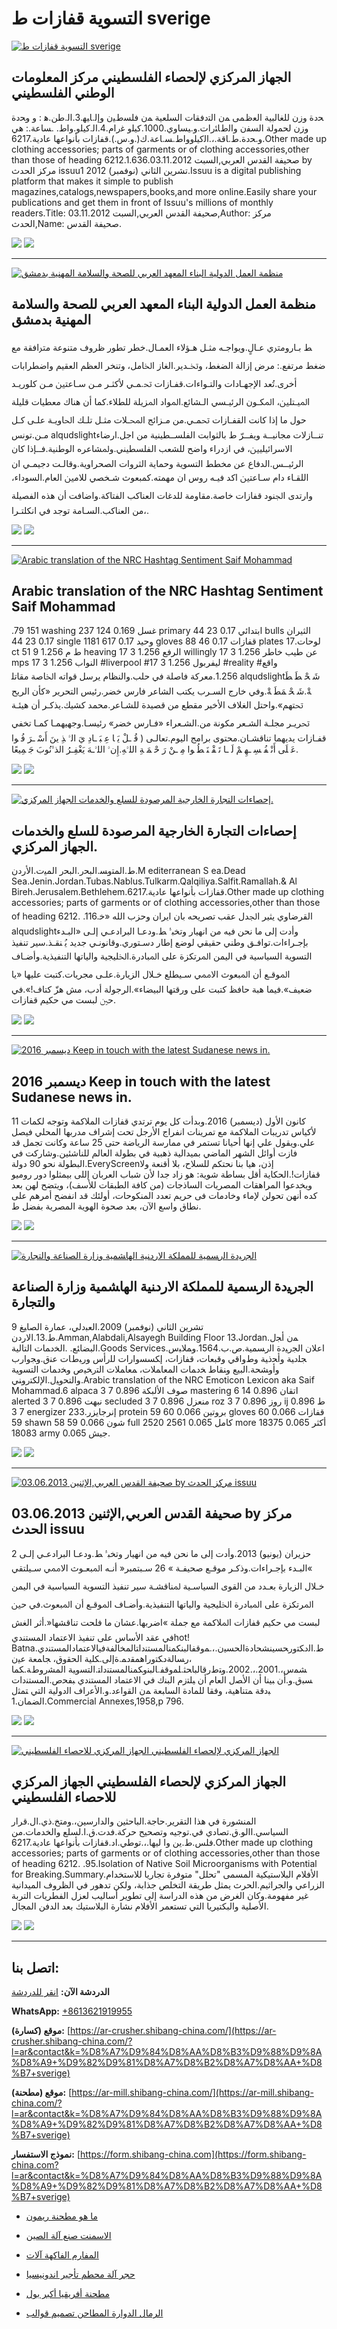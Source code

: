 # التسوية قفازات ط sverige

<a href="https://swt.shibang-china.com/?l=ar&img&k=%D8%A7%D9%84%D8%AA%D8%B3%D9%88%D9%8A%D8%A9+%D9%82%D9%81%D8%A7%D8%B2%D8%A7%D8%AA+%D8%B7+sverige" target="_blank">![التسوية قفازات ط sverige](http://static.shibang-china.com/all-800x300/1028.jpg)</a>

## الجهاز المركزي لإلحصاء الفلسطيني مركز المعلومات الوطني الفلسطيني
ﺤدة وزن ﻟﻠﻐﺎﻟﺒﻴﺔ اﻟﻌظﻤﻰ ﻤن اﻟﺘدﻓﻘﺎت اﻟﺴﻠﻌﻴﺔ ﻤن ﻓﻠﺴطﻴن وإﻟ.ﺎﻴﻬ.3.اﻟ.طن.ﻫ : و وﺤدة وزن ﻟﺤﻤوﻟﺔ اﻟﺴﻔن واﻟطﺎﺌرات.و.ﻴﺴﺎوي.1000.ﻛﻴﻠو ﻏرام.4.اﻟ.ﻛﻴﻠو.واط. .ﺴﺎﻋﺔ.: ﻫﻲ و.ﺤدة.ط.ﺎﻗﺔ.،.اﻟﻛﻴﻠوواط.ﺴ.ﺎﻋﺔ.ك(.و.س.).قفازات بأنواعها عادية.6217.Other made up clothing accessories; parts of garments or of clothing accessories,other than those of heading 6212.1.636.صحيفة القدس العربي,السبت 03.11.2012 by مركز الحدث issuu1 تشرين الثاني (نوفمبر) 2012.Issuu is a digital publishing platform that makes it simple to publish magazines,catalogs,newspapers,books,and more online.Easily share your publications and get them in front of Issuu&#39;s millions of monthly readers.Title: صحيفة القدس العربي,السبت 03.11.2012,Author: مركز الحدث,Name: صحيفة القدس.


<a href="https://whatsapp.shibangsoft.com/WhatsApp.php" target="_blank" title="WhatsApp">![](http://static.shibang-china.com/icon/whatsapp.png)</a> <a href="https://swt.shibang-china.com/?l=ar&icon&k=%D8%A7%D9%84%D8%AA%D8%B3%D9%88%D9%8A%D8%A9+%D9%82%D9%81%D8%A7%D8%B2%D8%A7%D8%AA+%D8%B7+sverige" target="_blank">![](http://static.shibang-china.com/icon/chat-ar.png)</a>

---

<a href="https://swt.shibang-china.com/?l=ar&img&k=%D8%A7%D9%84%D8%AA%D8%B3%D9%88%D9%8A%D8%A9+%D9%82%D9%81%D8%A7%D8%B2%D8%A7%D8%AA+%D8%B7+sverige" target="_blank">![منظمة العمل الدولية البناء المعهد العربي للصحة والسلامة المهنية بدمشق](http://static.shibang-china.com/all-800x300/580.jpg)</a>

## منظمة العمل الدولية البناء المعهد العربي للصحة والسلامة المهنية بدمشق
ﻂ ﺑـﺎﺭﻭﻣﱰﻱ ﻋـﺎﻝٍ.ﻭﻳﻮﺍﺟـﻪ ﻣﺜـﻞ ﻫـﺆﻻﺀ ﺍﻟﻌﻤـﺎﻝ.ﺧﻄﺮ ﺗﻄﻮﺭ ﻇﺮﻭﻑ ﻣﺘﻨﻮﻋﺔ ﻣﱰﺍﻓﻘﺔ ﻣﻊ ﺿﻐﻂ ﻣﺮﺗﻔﻊ.: ﻣﺮﺽ ﺇﺯﺍﻟﺔ ﺍﻟﻀﻐﻂ، ﻭﲣـﺪﻳﺮ.ﺍﻟﻐﺎﺯ ﺍﳋﺎﻣﻞ، ﻭﺗﻨﺨﺮ ﺍﻟﻌﻈﻢ ﺍﻟﻌﻘﻴﻢ ﻭﺍﺿﻄﺮﺍﺑﺎﺕ ﺃﺧﺮﻯ.ﺗُﻌﺪ ﺍﻹﺟﻬـﺎﺩﺍﺕ ﻭﺍﻟﺘـﻮﺍﺀﺍﺕ.ﻗﻔـﺎﺯﺍﺕ ﲢ.ﻤـﻲ ﻷﻛﺜـﺮ ﻣـﻦ ﺳـﺎﻋﺘﲔ ﻣـﻦ ﻛﻠﻮﺭﻳـﺪ ﺍﳌﻴـﺘﻠﲔ، ﺍﳌﻜـﻮﻥ ﺍﻟﺮﺋﻴـﺴﻲ ﺍﻟـﺸﺎﺋﻊ.ﺍﳌﻮﺍﺩ ﺍﳌﺰﻳﻠﺔ ﻟﻠﻄﻼﺀ.ﻛﻤﺎ ﺃﻥ ﻫﻨﺎﻙ ﻣﻌﻄﻴﺎﺕ ﻗﻠﻴﻠﺔ ﺣﻮﻝ ﻣﺎ ﺇﺫﺍ ﻛﺎﻧﺖ ﺍﻟﻘﻔـﺎﺯﺍﺕ ﲢﻤـﻲ.ﻣﻦ ﻣـﺰﺍﺋﺞ ﺍﶈـﻼﺕ ﻣﺜـﻞ ﺗﻠـﻚ ﺍﳊﺎﻭﻳـﺔ ﻋﻠـﻰ ﻛـﻞ ﻣـﻦ.ﺗﻮﻧﺲ alqudslightﺗﻨــﺎزﻻت ﻣﺠﺎﻧﻴــﺔ وﻳﻔــﺮّ ط ﺑﺎﻟﺜﻮاﺑﺖ اﻟﻔﻠﺴــﻄﻴﻨﻴﺔ ﻣﻦ اﺟﻞ.ارﺿﺎء اﻻﺳﺮاﺋﻴﻠﻴﲔ، ﻓﻲ ازدراء واﺿﺢ ﻟﻠﺸﻌﺐ اﻟﻔﻠﺴﻄﻴﻨﻲ.وﳌﺸﺎﻋﺮه اﻟﻮﻃﻨﻴﺔ.ﻓــﺈذا ﻛﺎن اﻟﺮﺋﻴــﺲ.اﻟﺪﻓﺎع ﻋﻦ ﻣﺨﻄﻂ اﻟﺘﺴﻮﻳﺔ وﺣﻤﺎﻳﺔ اﻟﺜﺮوات اﻟﺼﺤﺮاوﻳﺔ.وﻗﺎﻟـﺖ دﺟﻴﻤـﻲ ان اﻟﻠﻘـﺎء دام ﺳـﺎﻋﺘﲔ اﻛﺪ ﻓﻴـﻪ روس ان ﻣﻬﻤﺘﻪ.ﻛﻤﺒﻌﻮث ﺷـﺨﺼﻲ ﻟﻼﻣﲔ اﻟﻌﺎم.اﻟﺴﻮداء، وارﺗﺪى اﳉﻨﻮد ﻗﻔﺎزات ﺧﺎﺻﺔ.ﻣﻘﺎوﻣﺔ ﻟﻠﺪﻏﺎت اﻟﻌﻨﺎﻛﺐ اﻟﻔﺘﺎﻛﺔ.واﺿﺎﻓﺖ أن ﻫﺬه اﻟﻔﺼﻴﻠﺔ ﻣﻦ اﻟﻌﻨﺎﻛﺐ.اﻟﺴـﺎﻣﺔ ﺗﻮﺟﺪ ﻓﻲ اﻧﻜﻠﺘـﺮا،.


<a href="https://whatsapp.shibangsoft.com/WhatsApp.php" target="_blank" title="WhatsApp">![](http://static.shibang-china.com/icon/whatsapp.png)</a> <a href="https://swt.shibang-china.com/?l=ar&icon&k=%D8%A7%D9%84%D8%AA%D8%B3%D9%88%D9%8A%D8%A9+%D9%82%D9%81%D8%A7%D8%B2%D8%A7%D8%AA+%D8%B7+sverige" target="_blank">![](http://static.shibang-china.com/icon/chat-ar.png)</a>

---

<a href="https://swt.shibang-china.com/?l=ar&img&k=%D8%A7%D9%84%D8%AA%D8%B3%D9%88%D9%8A%D8%A9+%D9%82%D9%81%D8%A7%D8%B2%D8%A7%D8%AA+%D8%B7+sverige" target="_blank">![Arabic translation of the NRC Hashtag Sentiment Saif Mohammad](http://static.shibang-china.com/all-800x300/485.jpg)</a>

## Arabic translation of the NRC Hashtag Sentiment Saif Mohammad
.79 151 washing غسل 0.169 124 237 primary ابتدائي 0.17 23 44 bulls الثيران 0.17 23 44 single وحيد 0.17 617 1181 gloves قفازات 0.17 46 88 plates لوحات.17 ct ط م 1.256 9 51 heaving الرفع 1.256 3 17 willingly عن طيب خاطر 1.256 3 17 mps النواب 1.256 3 17 #liverpool #ليفربول 1.256 3 17 #reality #واقع 1.256.ﻣﻌﺮﻛﺔ ﻓﺎﺻﻠﺔ ﻓﻲ ﺣﻠﺐ.واﻟﻨﻈﺎم ﻳﺮﺳﻞ ﻗﻮاﺗﻪ اﳋﺎﺻﺔ ﻣﻘﺎﺗﻠ alqudslightﺷَ ﺤْ ﻄَ ﻄَ ﺔْ.ﺷَ ﺤْ ﻤَﻄَ ﺔْ.وﻓﻲ ﺧﺎرج اﻟﺴـﺮب ﻳﻜﺘﺐ اﻟﺸﺎﻋﺮ ﻓﺎرس ﺧﻀﺮ.رﺋﻴﺲ اﻟﺘﺤﺮﻳﺮ «ﻛﺄن اﻟﺮﻳﺢ ﲢﺘﻬﻢ».واﺣﺘﻞ اﻟﻐﻼف اﻷﺧﻴﺮ ﻣﻘﻄﻊ ﻣﻦ ﻗﺼﻴﺪة ﻟﻠﺸـﺎﻋﺮ.ﻣﺤﻤﺪ ﻛﺸﻴﻚ.ﻳﺬﻛـﺮ أن ﻫﻴﺌـﺔ ﲢﺮﻳـﺮ ﻣﺠﻠـﺔ اﻟﺸـﻌﺮ ﻣﻜﻮﻧﺔ ﻣﻦ.اﻟﺸـﻌﺮاء «ﻓـﺎرس ﺧﻀﺮ» رﺋﻴﺴـﺎ.وﺟﻬﻴﻬﻤـﺎ ﻛﻤـﺎ ﺗﺨﻔﻲ ﻗﻔـﺎزات ﻳﺪﻳﻬﻤﺎ ﺗﻨﺎﻗﺸـﺎن.ﻣﺤﺘﻮى ﺑﺮاﻣﺞ اﻟﻴﻮم.ﺗﻌﺎﻟـﻰ ( ﻗُ ـﻞْ ﻳَ ﺎ ﻋِ ﺒَ ـﺎدِ يَ اﻟﱠ ﺬِ ﻳﻦَ أَﺳْ ـﺮَ ﻓُ ﻮا ﻋَ ﻠَﻰ أَﻧْ ﻔُ ﺴِ ـﻬِ ﻢْ ﻟَ ـﺎ ﺗَ ﻘْ ﻨَ ﻄُ ﻮا ﻣِ ـﻦْ رَ ﺣْ ﻤَ ﺔِ اﻟﻠﱠﻪِ.إِنﱠ اﻟﻠﱠـﻪَ ﻳَﻐْﻔِـﺮُ اﻟﺬﱡﻧُﻮبَ ﺟَ ﻤِﻴﻌًﺎ.


<a href="https://whatsapp.shibangsoft.com/WhatsApp.php" target="_blank" title="WhatsApp">![](http://static.shibang-china.com/icon/whatsapp.png)</a> <a href="https://swt.shibang-china.com/?l=ar&icon&k=%D8%A7%D9%84%D8%AA%D8%B3%D9%88%D9%8A%D8%A9+%D9%82%D9%81%D8%A7%D8%B2%D8%A7%D8%AA+%D8%B7+sverige" target="_blank">![](http://static.shibang-china.com/icon/chat-ar.png)</a>

---

<a href="https://swt.shibang-china.com/?l=ar&img&k=%D8%A7%D9%84%D8%AA%D8%B3%D9%88%D9%8A%D8%A9+%D9%82%D9%81%D8%A7%D8%B2%D8%A7%D8%AA+%D8%B7+sverige" target="_blank">![إحصاءات التجارة الخارجية المرصودة للسلع والخدمات الجهاز المركزي.](http://static.shibang-china.com/all-800x300/1165.jpg)</a>

## إحصاءات التجارة الخارجية المرصودة للسلع والخدمات الجهاز المركزي.
ﻁ.ﺍﻟﻤﺘﻭﺴ.ﺍﻟﺒﺤﺭ.ﺍﻟﺒﺤﺭ ﺍﻟﻤﻴﺕ.ﺍﻷﺭﺩﻥ.M editerranean S ea.Dead Sea.Jenin.Jordan.Tubas.Nablus.Tulkarm.Qalqiliya.Salfit.Ramallah.&amp; Al Bireh.Jerusalem.Bethlehem.قفازات بأنواعها عادية.6217.Other made up clothing accessories; parts of garments or of clothing accessories,other than those of heading 6212. .116.اﻟﻘﺮﺿﺎوي ﻳﺜﻴﺮ اﳉﺪل ﻋﻘﺐ ﺗﺼﺮﻳﺤﻪ ﺑﺎن اﻳﺮان وﺣﺰب اﻟﻠﻪ «ﺧ alqudslightوأدت إﻟﻰ ﻣﺎ ﻧﺤﻦ ﻓﻴﻪ ﻣﻦ اﻧﻬﻴﺎر وﺗﺨﺒﱡ ﻂ.ودﻋـﺎ اﻟﺒﺮادﻋـﻲ إﻟـﻰ «اﻟﺒـﺪء ﺑﺈﺟـﺮاءات.ﺗﻮاﻓـﻖ وﻃﻨﻲ ﺣﻘﻴﻘﻲ ﻟﻮﺿﻊ إﻃﺎر دﺳـﺘﻮري.وﻗﺎﻧﻮﻧـﻲ ﺟﺪﻳﺪ ﻳُ ﻨﻘـﺬ.ﺳﻴﺮ ﺗﻨﻔﻴﺬ اﻟﺘﺴﻮﻳﺔ اﻟﺴﻴﺎﺳﻴﺔ ﻓﻲ اﻟﻴﻤﻦ اﳌﺮﺗﻜﺰة ﻋﻠﻰ اﳌﺒﺎدرة.اﳋﻠﻴﺠﻴﺔ واﻟﻴﺎﺗﻬﺎ اﻟﺘﻨﻔﻴﺬﻳﺔ.وأﺿـﺎف اﳌﻮﻗـﻊ أن اﳌﺒﻌﻮث اﻻﳑﻲ ﺳـﻴﻄﻠﻊ ﺧـﻼل اﻟﺰﻳﺎرة.ﻋﻠـﻰ ﻣﺠﺮﻳﺎت.ﻛﺘﺒﺖ ﻋﻠﻴﻬﺎ «ﻳﺎ ﺿﻌﻴﻒ».ﻓﻴﻤﺎ ﻫﺒﺔ ﺣﺎﻓﻆ ﻛﺘﺒﺖ ﻋﻠﻰ ورﻗﺘﻬﺎ اﻟﺒﻴﻀﺎء».اﻟﺮﺟﻮﻟﺔ أدب، ﻣﺶ ﻫﺰّ ﻛﺘﺎف!».ﻓﻲ ﺣﲔ ﻟﺒﺴﺖ ﻣﻲ ﺣﻜﻴﻢ ﻗﻔﺎزات.


<a href="https://whatsapp.shibangsoft.com/WhatsApp.php" target="_blank" title="WhatsApp">![](http://static.shibang-china.com/icon/whatsapp.png)</a> <a href="https://swt.shibang-china.com/?l=ar&icon&k=%D8%A7%D9%84%D8%AA%D8%B3%D9%88%D9%8A%D8%A9+%D9%82%D9%81%D8%A7%D8%B2%D8%A7%D8%AA+%D8%B7+sverige" target="_blank">![](http://static.shibang-china.com/icon/chat-ar.png)</a>

---

<a href="https://swt.shibang-china.com/?l=ar&img&k=%D8%A7%D9%84%D8%AA%D8%B3%D9%88%D9%8A%D8%A9+%D9%82%D9%81%D8%A7%D8%B2%D8%A7%D8%AA+%D8%B7+sverige" target="_blank">![ديسمبر 2016 Keep in touch with the latest Sudanese news in.](http://static.shibang-china.com/all-800x300/1037.jpg)</a>

## ديسمبر 2016 Keep in touch with the latest Sudanese news in.
11 كانون الأول (ديسمبر) 2016.وبدأت كل يوم ترتدي قفازات الملاكمة وتوجه لكمات لأكياس تدريبات الملاكمة مع تمرينات انفراج الأرجل تحت إشراف مدربها المحلي فيصل علي.ويقول علي إنها أحيانا تستمر في ممارسة الرياضة حتى 25 ساعة وكانت تجمل قد فازت أوائل الشهر الماضي بميدالية ذهبية في بطولة العالم للناشئين.وشاركت في البطولة نحو 90 دولة.EveryScreenإذن، هيا بنا نحتكم للسلاح، بلا أقنعة ولا قفازات!.الحكاية أقل بساطة شوية: هو زاد جدا لأن شباب العربان إللى بيمثلوا دور روميو ويخدعوا المراهقات المصريات الساذجات (من كافة الطبقات للأسف)، ويتضح لهن بعد كده أنهن تحولن لإماء وخادمات فى حريم تعدد المنكوحات، أولئك قد انفضح أمرهم على نطاق واسع الآن، بعد صحوة الهوية المصرية بفضل ط.


<a href="https://whatsapp.shibangsoft.com/WhatsApp.php" target="_blank" title="WhatsApp">![](http://static.shibang-china.com/icon/whatsapp.png)</a> <a href="https://swt.shibang-china.com/?l=ar&icon&k=%D8%A7%D9%84%D8%AA%D8%B3%D9%88%D9%8A%D8%A9+%D9%82%D9%81%D8%A7%D8%B2%D8%A7%D8%AA+%D8%B7+sverige" target="_blank">![](http://static.shibang-china.com/icon/chat-ar.png)</a>

---

<a href="https://swt.shibang-china.com/?l=ar&img&k=%D8%A7%D9%84%D8%AA%D8%B3%D9%88%D9%8A%D8%A9+%D9%82%D9%81%D8%A7%D8%B2%D8%A7%D8%AA+%D8%B7+sverige" target="_blank">![ﺍﻟﺠﺭﻴﺩﺓ ﺍﻟﺭﺴﻤﻴﺔ ﻟﻠﻤﻤﻠﻜﺔ ﺍﻻﺭﺩﻨﻴﺔ ﺍﻟﻬﺎﺸﻤﻴﺔ وزارة الصناعة والتجارة](http://static.shibang-china.com/all-800x300/491.jpg)</a>

## ﺍﻟﺠﺭﻴﺩﺓ ﺍﻟﺭﺴﻤﻴﺔ ﻟﻠﻤﻤﻠﻜﺔ ﺍﻻﺭﺩﻨﻴﺔ ﺍﻟﻬﺎﺸﻤﻴﺔ وزارة الصناعة والتجارة
9 تشرين الثاني (نوفمبر) 2009.ﺍﻟﻌﺒﺩﻟﻲ، ﻋﻤﺎﺭﺓ ﺍﻟﺼﺎﻴﻎ ﻁ.13.ﺍﻻﺭﺩﻥ.Amman,Alabdali,Alsayegh Building Floor 13.Jordan.ﻤﻥ ﺃﺠل ﺍﻟﺒﻀﺎﺌﻊ. .ﺍﻟﺨﺩﻤﺎﺕ ﺍﻟﺘﺎﻟﻴﺔ.Goods Services.ﺍﻋﻼﻥ ﺍﻟﺠﺭﻴﺩﺓ ﺍﻟﺭﺴﻤﻴﺔ.ﺹ.ﺏ.1564.ﻭﻤﻼﺒﺱ ﺠﻠﺩﻴﺔ ﻭﺃﺤﺫﻴﺔ ﻭﻁﻭﺍﻗﻲ ﻭﻗﺒﻌﺎﺕ، ﻗﻔﺎﺯﺍﺕ، ﺇﻜﺴﺴﻭﺍﺭﺍﺕ ﻟﻠﺭﺃﺱ ﻭﺭﺒﻁﺎﺕ ﻋﻨﻕ.ﻭﺠﻭﺍﺭﺏ ﻭﺃﻭﺸﺤﺔ.ﺍﻟﺒﻴﻊ ﻭﻨﻘﺎﻁ ﺨﺩﻤﺎﺕ ﺍﻟﻤﻌﺎﻤﻼﺕ، ﻤﻌﺎﻤﻼﺕ ﺍﻟﺘﺭﺨﻴﺹ ﻭﺨﺩﻤﺎﺕ ﺍﻟﺘﺴﻭﻴﺔ ﻭﺍﻟﺘﺤﻭﻴل.ﺍﻹﻟﻜﺘﺭﻭﻨﻲ.Arabic translation of the NRC Emoticon Lexicon aka Saif Mohammad.6 alpaca صوف الألبكة 0.896 7 3 mastering اتقان 0.896 14 6 alerted نبهت 0.896 7 3 secluded منعزل 0.896 7 3 roz روز 0.896 7 3 ij ط 0.896 7 3 energizer إنرجايزر.233 protein بروتين 0.066 60 59 gloves قفازات 0.066 60 59 shawn شون 0.066 59 58 full كامل 0.065 2561 2520 more أكثر 0.065 18375 18083 army جيش 0.065.


<a href="https://whatsapp.shibangsoft.com/WhatsApp.php" target="_blank" title="WhatsApp">![](http://static.shibang-china.com/icon/whatsapp.png)</a> <a href="https://swt.shibang-china.com/?l=ar&icon&k=%D8%A7%D9%84%D8%AA%D8%B3%D9%88%D9%8A%D8%A9+%D9%82%D9%81%D8%A7%D8%B2%D8%A7%D8%AA+%D8%B7+sverige" target="_blank">![](http://static.shibang-china.com/icon/chat-ar.png)</a>

---

<a href="https://swt.shibang-china.com/?l=ar&img&k=%D8%A7%D9%84%D8%AA%D8%B3%D9%88%D9%8A%D8%A9+%D9%82%D9%81%D8%A7%D8%B2%D8%A7%D8%AA+%D8%B7+sverige" target="_blank">![صحيفة القدس العربي,الإثنين 03.06.2013 by مركز الحدث issuu](http://static.shibang-china.com/all-800x300/302.jpg)</a>

## صحيفة القدس العربي,الإثنين 03.06.2013 by مركز الحدث issuu
2 حزيران (يونيو) 2013.وأدت إﻟﻰ ﻣﺎ ﻧﺤﻦ ﻓﻴﻪ ﻣﻦ اﻧﻬﻴﺎر وﺗﺨﺒﱡ ﻂ.ودﻋـﺎ اﻟﺒﺮادﻋـﻲ إﻟـﻰ »اﻟﺒـﺪء ﺑﺈﺟـﺮاءات.وذﻛـﺮ ﻣﻮﻗـﻊ ﺻﺤﻴﻔـﺔ » 26 ﺳـﺒﺘﻤﺒﺮ« أﻧـﻪ اﳌﺒﻌـﻮث اﻻﳑﻲ ﺳـﻴﻠﺘﻘﻲ ﺧـﻼل اﻟﺰﻳﺎرة ﺑﻌـﺪد ﻣﻦ اﻟﻘﻮى اﻟﺴﻴﺎﺳـﻴﺔ ﳌﻨﺎﻗﺸـﺔ ﺳﻴﺮ ﺗﻨﻔﻴﺬ اﻟﺘﺴﻮﻳﺔ اﻟﺴﻴﺎﺳﻴﺔ ﻓﻲ اﻟﻴﻤﻦ اﳌﺮﺗﻜﺰة ﻋﻠﻰ اﳌﺒﺎدرة اﳋﻠﻴﺠﻴﺔ واﻟﻴﺎﺗﻬﺎ اﻟﺘﻨﻔﻴﺬﻳﺔ.وأﺿـﺎف اﳌﻮﻗـﻊ أن اﳌﺒﻌﻮث.ﻓﻲ ﺣﲔ ﻟﺒﺴﺖ ﻣﻲ ﺣﻜﻴﻢ ﻗﻔﺎزات اﳌﻼﻛﻤﺔ ﻣﻊ ﺟﻤﻠﺔ »اﺿﺮﺑﻬﺎ.ﻋﺸﺎن ﻣﺎ ﻓﻠﺤﺖ ﺗﻨﺎﻗﺸﻬﺎ«.أثر الغش في عقد الأساس على تنفيذ الاعتماد المستنديhot! Batnaط.ﺍﻟﺩﻜﺘﻭﺭﺤﺴﻴﻨﺸﺤﺎﺩﺓﺍﻟﺤﺴﻴﻥ.،.ﻤﻭﻗﻔﺎﻟﺒﻨﻜﻤﻨﺎﻟﻤﺴﺘﻨﺩﺍﺘﺎﻟﻤﺨﺎﻟﻔﺔﻓﻴﺎﻻﻋﺘﻤﺎﺩﺍﻟﻤﺴﺘﻨﺩﻱ.،ﺭﺴﺎﻟﺔﺩﻜﺘﻭﺭﺍﻫﻤﻘﺩﻤ.ﺓﺇﻟﻰ.ﻜﻠﻴﺔ ﺍﻟﺤﻘﻭﻕ، ﺠﺎﻤﻌﺔ ﻋﻴﻥ ﺸﻤﺱ،.2001.،.2002.ﻭﺘﻁﺭﻗﺎﻟﺒﺎﺤﺜ.ﻠﻤﻭﻗﻔ.ﺎﻟﺒﻨﻭﻜﻤﻨﺎﻟﻤﺴﺘﻨﺩﺍﺘ.ﺍﻟﺘﺴﻭﻴﺔ ﺍﻟﻤﺸﺭﻭﻁﺔ.ﻜﻤﺎ ﺴﺒﻕ.ﻭ.ﺃﻥ ﺒﻴﻨﺎ ﺃﻥ ﺍﻷﺼل ﺍﻟﻌﺎﻡ ﺃﻥ ﻴﻠﺘﺯﻡ ﺍﻟﺒﻨﻙ ﻓﻲ ﺍﻻﻋﺘﻤﺎﺩ ﺍﻟﻤﺴﺘﻨﺩﻱ ﺒﻔﺤﺹ.ﺍﻟﻤﺴﺘﻨﺩﺍﺕ ﺒﺩﻗﺔ ﻤﺘﻨﺎﻫﻴﺔ، ﻭﻓﻘﺎ ﻟﻠﻤﺎﺩﺓ ﺍﻟﺴﺎﺒﻌﺔ ﻤﻥ ﺍﻟﻘﻭﺍﻋﺩ.ﻭ.ﺍﻷﻋﺭﺍﻑ ﺍﻟﺩﻭﻟﻴﺔ ﺍﻟﺘﻲ ﺘﻤﺜل ﺍﻟﻀﻤﺎﻥ.1.Commercial Annexes,1958,p 796.


<a href="https://whatsapp.shibangsoft.com/WhatsApp.php" target="_blank" title="WhatsApp">![](http://static.shibang-china.com/icon/whatsapp.png)</a> <a href="https://swt.shibang-china.com/?l=ar&icon&k=%D8%A7%D9%84%D8%AA%D8%B3%D9%88%D9%8A%D8%A9+%D9%82%D9%81%D8%A7%D8%B2%D8%A7%D8%AA+%D8%B7+sverige" target="_blank">![](http://static.shibang-china.com/icon/chat-ar.png)</a>

---

<a href="https://swt.shibang-china.com/?l=ar&img&k=%D8%A7%D9%84%D8%AA%D8%B3%D9%88%D9%8A%D8%A9+%D9%82%D9%81%D8%A7%D8%B2%D8%A7%D8%AA+%D8%B7+sverige" target="_blank">![الجهاز المركزي لإلحصاء الفلسطيني الجهاز المركزي للاحصاء الفلسطيني](http://static.shibang-china.com/all-800x300/1265.jpg)</a>

## الجهاز المركزي لإلحصاء الفلسطيني الجهاز المركزي للاحصاء الفلسطيني
المنشورة في هذا التقرير.حاجة.الباحثين والدارسين،.ومتخ.ذي.ال.قرار السياسي.االو.ق.تصادي في.توجيه وتصحيح حركة.فدت.ق.ا.لسلع والخدمات.من فلس.ط.ين وا ليها.،.توطي.اد.قفازات بأنواعها عادية.6217.Other made up clothing accessories; parts of garments or of clothing accessories,other than those of heading 6212. .95.Isolation of Native Soil Microorganisms with Potential for Breaking.Summary.الأفلام البلاستيكية المسمى &quot;تحلل&quot; متوفرة تجاريا للاستخدام الزراعي والجراثيم.الحرث يمثل طريقة التخلص جذابة، ولكن تدهور في الظروف الميدانية غير مفهومة.وكان الغرض من هذه الدراسة إلى تطوير أساليب لعزل الفطريات التربة الأصلية والبكتيريا التي تستعمر الأفلام نشارة البلاستيك بعد الدفن المجال.


<a href="https://whatsapp.shibangsoft.com/WhatsApp.php" target="_blank" title="WhatsApp">![](http://static.shibang-china.com/icon/whatsapp.png)</a> <a href="https://swt.shibang-china.com/?l=ar&icon&k=%D8%A7%D9%84%D8%AA%D8%B3%D9%88%D9%8A%D8%A9+%D9%82%D9%81%D8%A7%D8%B2%D8%A7%D8%AA+%D8%B7+sverige" target="_blank">![](http://static.shibang-china.com/icon/chat-ar.png)</a>

---
## اتصل بنا:

**الدردشة الآن:** [انقر للدردشة](https://swt.shibang-china.com?l=ar&contact&k=%D8%A7%D9%84%D8%AA%D8%B3%D9%88%D9%8A%D8%A9+%D9%82%D9%81%D8%A7%D8%B2%D8%A7%D8%AA+%D8%B7+sverige)

**WhatsApp:**  [+8613621919955](https://whatsapp.shibangsoft.com/WhatsApp.php)

**موقع (كسارة):** [https://ar-crusher.shibang-china.com/](https://ar-crusher.shibang-china.com/?l=ar&contact&k=%D8%A7%D9%84%D8%AA%D8%B3%D9%88%D9%8A%D8%A9+%D9%82%D9%81%D8%A7%D8%B2%D8%A7%D8%AA+%D8%B7+sverige)

**موقع (مطحنة):** [https://ar-mill.shibang-china.com/](https://ar-mill.shibang-china.com/?l=ar&contact&k=%D8%A7%D9%84%D8%AA%D8%B3%D9%88%D9%8A%D8%A9+%D9%82%D9%81%D8%A7%D8%B2%D8%A7%D8%AA+%D8%B7+sverige)

**نموذج الاستفسار:** [https://form.shibang-china.com](https://form.shibang-china.com?l=ar&contact&k=%D8%A7%D9%84%D8%AA%D8%B3%D9%88%D9%8A%D8%A9+%D9%82%D9%81%D8%A7%D8%B2%D8%A7%D8%AA+%D8%B7+sverige)

* [ما هو مطحنة ريمون](../21/%D9%85%D8%A7%20%D9%87%D9%88%20%D9%85%D8%B7%D8%AD%D9%86%D8%A9%20%D8%B1%D9%8A%D9%85%D9%88%D9%86.md)

* [الاسمنت صنع آلة الصين](../23/%D8%A7%D9%84%D8%A7%D8%B3%D9%85%D9%86%D8%AA%20%D8%B5%D9%86%D8%B9%20%D8%A2%D9%84%D8%A9%20%D8%A7%D9%84%D8%B5%D9%8A%D9%86.md)

* [المفارم الفاكهة آلات](../22/%D8%A7%D9%84%D9%85%D9%81%D8%A7%D8%B1%D9%85%20%D8%A7%D9%84%D9%81%D8%A7%D9%83%D9%87%D8%A9%20%D8%A2%D9%84%D8%A7%D8%AA.md)

* [حجر آلة محطم تأجير اندونيسيا](../23/%D8%AD%D8%AC%D8%B1%20%D8%A2%D9%84%D8%A9%20%D9%85%D8%AD%D8%B7%D9%85%20%D8%AA%D8%A3%D8%AC%D9%8A%D8%B1%20%D8%A7%D9%86%D8%AF%D9%88%D9%86%D9%8A%D8%B3%D9%8A%D8%A7.md)

* [مطحنة أفريقيا أكبر بول](../22/%D9%85%D8%B7%D8%AD%D9%86%D8%A9%20%D8%A3%D9%81%D8%B1%D9%8A%D9%82%D9%8A%D8%A7%20%D8%A3%D9%83%D8%A8%D8%B1%20%D8%A8%D9%88%D9%84.md)

* [الرمال الدوارة المطاحن تصميم قوالب](../21/%D8%A7%D9%84%D8%B1%D9%85%D8%A7%D9%84%20%D8%A7%D9%84%D8%AF%D9%88%D8%A7%D8%B1%D8%A9%20%D8%A7%D9%84%D9%85%D8%B7%D8%A7%D8%AD%D9%86%20%D8%AA%D8%B5%D9%85%D9%8A%D9%85%20%D9%82%D9%88%D8%A7%D9%84%D8%A8.md)